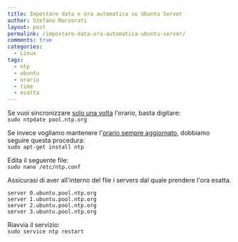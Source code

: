 ```yaml
---
title: Impostare data e ora automatica su Ubuntu Server
author: Stefano Marzorati
layout: post
permalink: /impostare-data-ora-automatica-ubuntu-server/
comments: true
categories:
  - Linux
tags:
  - ntp
  - ubuntu
  - orario
  - time
  - esatta
---
```

Se vuoi sincronizzare <span style="text-decoration: underline;">solo una volta</span> l'orario, basta digitare:   
<code>sudo ntpdate pool.ntp.org</code>

Se invece vogliamo mantenere l'<span style="text-decoration: underline;">orario sempre aggiornato</span>, dobbiamo seguire questa procedura:   
<code>sudo apt-get install ntp</code>

Edita il seguente file:   
<code>sudo nano /etc/ntp.conf</code>

Assicurasi di aver all'interno del file i servers dal quale prendere l'ora esatta.


<pre><code>server 0.ubuntu.pool.ntp.org
server 1.ubuntu.pool.ntp.org
server 2.ubuntu.pool.ntp.org
server 3.ubuntu.pool.ntp.org</code></pre>

Riavvia il servizio:   
<code>sudo service ntp restart</code>
